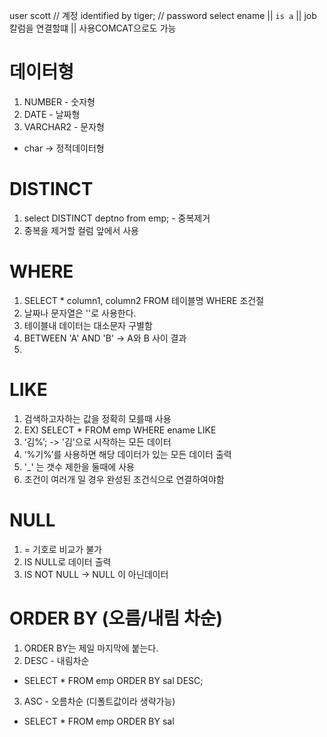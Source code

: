 user scott    // 계정
identified by tiger; // password
select ename || `is a` || job 칼럼을 연결할떄 || 사용COMCAT으로도 가능
# 데이터형
1. NUMBER - 숫자형
2. DATE - 날짜형
3. VARCHAR2 - 문자형
  * char -> 정적데이터형
# DISTINCT
1. select DISTINCT deptno from emp; - 중복제거
2. 중복을 제거할 컬럼 앞에서 사용
# WHERE
1. SELECT * column1, column2 FROM 테이블명 WHERE 조건절
2. 날짜나 문자열은 ''로 사용한다.
3. 테이블내 데이터는 대소문자 구별함
4. BETWEEN 'A' AND 'B' -> A와 B 사이 결과
5. 
# LIKE
1. 검색하고자하는 값을 정확히 모를때 사용
2. EX) SELECT * FROM emp WHERE ename LIKE
3. ‘김%’; -> '김'으로 시작하는 모든 데이터
4. ‘%기%’를 사용하면 해당 데이터가 있는 모든 데이터 출력
5. '_' 는 갯수 제한을 둘때에 사용
6. 조건이 여러개 일 경우 완성된 조건식으로 연결하여야함
# NULL
1. = 기호로 비교가 불가
2. IS NULL로 데이터 출력
3. IS NOT NULL -> NULL 이 아닌데이터
# ORDER BY (오름/내림 차순)
1. ORDER BY는 제일 마지막에 붙는다.
2. DESC - 내림차순
  - SELECT * FROM emp ORDER BY sal DESC;
3. ASC - 오름차순 (디폴트값이라 생략가능)
  - SELECT * FROM emp ORDER BY sal
